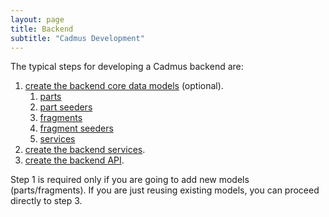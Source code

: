 ```yaml
---
layout: page
title: Backend
subtitle: "Cadmus Development"
---
```


The typical steps for developing a Cadmus backend are:

1. [create the backend core data models](backend-core.md) (optional).
   1. [parts](backend-part.md)
   2. [part seeders](backend-part-seeder.md)
   3. [fragments](backend-fragment.md)
   4. [fragment seeders](backend-fragment-seeder.md)
   5. [services](backend-core-svc.md)
2. [create the backend services](backend-core-svc.md).
3. [create the backend API](backend-api.md).

Step 1 is required only if you are going to add new models (parts/fragments). If you are just reusing existing models, you can proceed directly to step 3.
